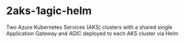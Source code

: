 # 2aks-1agic-helm
Two Azure Kubernetes Services (AKS) clusters with a shared single Application Gateway and AGIC deployed to each AKS cluster via Helm

